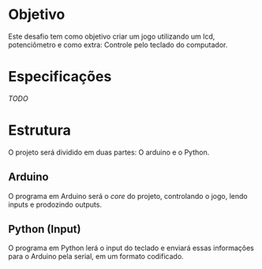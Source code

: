 # Objetivo
Este desafio tem como objetivo criar um jogo utilizando um lcd, potenciômetro e como extra: Controle
pelo teclado do computador.

# Especificações
_TODO_

# Estrutura
O projeto será dividido em duas partes: O arduino e o Python.

## Arduino
O programa em Arduino será o _core_ do projeto, controlando o jogo, lendo inputs e prodozindo outputs.

## Python (Input)
O programa em Python lerá o input do teclado e enviará essas informações para o Arduino pela serial,
em um formato codificado.

